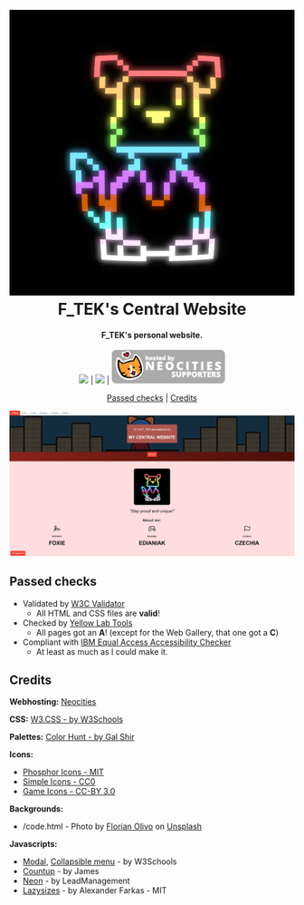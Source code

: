 <h1 align="center">
    <br>
    <img src="images/fill/fox.webp">
    <br>
    F_TEK's Central Website
    <br>
</h1>

<h4 align="center">F_TEK's personal website.</h4>

<p align="center">
    <img src="https://www.w3.org/Icons/valid-html40"> |
    <img src="https://www.w3.org/Icons/valid-css"> |
    <img src="images/git/neocities-supporters.webp">
</p>

<p align="center">
    <a href="#passed-checks">Passed checks</a> |
    <a href="#credits">Credits</a>
</p>

![Screenshot](images/full/f-tek.webp)

## Passed checks

- Validated by [W3C Validator](https://validator.w3.org/)
	- All HTML and CSS files are **valid**!
- Checked by [Yellow Lab Tools](https://yellowlab.tools/)
	- All pages got an **A**! (except for the Web Gallery, that one got a **C**)
- Compliant with [IBM Equal Access Accessibility Checker](https://github.com/IBMa/equal-access)
	- At least as much as I could make it.

## Credits

**Webhosting:** [Neocities](https://neocities.org/)

**CSS:** [W3.CSS - by W3Schools](https://www.w3schools.com/w3css/)

**Palettes:** [Color Hunt - by Gal Shir](https://colorhunt.co/)

**Icons:**

- [Phosphor Icons - MIT](https://phosphoricons.com/)
- [Simple Icons - CC0](https://simpleicons.org)
- [Game Icons - CC-BY 3.0](https://game-icons.net/)

**Backgrounds:**

- /code.html - Photo by <a href="https://unsplash.com/@florianolv?utm_content=creditCopyText&utm_medium=referral&utm_source=unsplash">Florian Olivo</a> on <a href="https://unsplash.com/photos/lines-of-html-codes-4hbJ-eymZ1o?utm_content=creditCopyText&utm_medium=referral&utm_source=unsplash">Unsplash</a>

**Javascripts:**

- [Modal](https://www.w3schools.com/w3css/w3css_modal.asp), [Collapsible menu](https://www.w3schools.com/w3css/w3css_navigation.asp) - by W3Schools
- [Countup](https://codepen.io/jshakes/pen/KKpjdYv) - by James
- [Neon](https://codepen.io/leadmanagement/pen/zYvPRvx) - by LeadManagement
- [Lazysizes](https://github.com/aFarkas/lazysizes) - by Alexander Farkas - MIT

